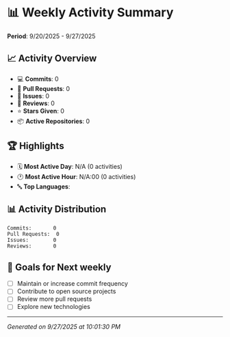 # 📊 Weekly Activity Summary

**Period**: 9/20/2025 - 9/27/2025

## 📈 Activity Overview

- 💻 **Commits**: 0
- 🔄 **Pull Requests**: 0
- 📝 **Issues**: 0
- 👀 **Reviews**: 0
- ⭐ **Stars Given**: 0
- 📦 **Active Repositories**: 0

## 🏆 Highlights

- 🗓️ **Most Active Day**: N/A (0 activities)
- 🕐 **Most Active Hour**: N/A:00 (0 activities)
- 🔤 **Top Languages**: 

## 📊 Activity Distribution

```
Commits:       0
Pull Requests:  0
Issues:        0
Reviews:       0
```

## 🎯 Goals for Next weekly

- [ ] Maintain or increase commit frequency
- [ ] Contribute to open source projects
- [ ] Review more pull requests
- [ ] Explore new technologies

---

*Generated on 9/27/2025 at 10:01:30 PM*
